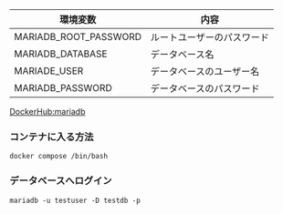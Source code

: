 | 環境変数              | 内容                       | 
| --------------------- | -------------------------- | 
| MARIADB_ROOT_PASSWORD | ルートユーザーのパスワード | 
| MARIADB_DATABASE      | データベース名             | 
| MARIADE_USER          | データベースのユーザー名   | 
| MARIADB_PASSWORD      | データベースのパスワード   | 
[DockerHub:mariadb](https://hub.docker.com/_/mariadb)

### コンテナに入る方法
```
docker compose /bin/bash
```
### データベースへログイン
```
mariadb -u testuser -D testdb -p
```